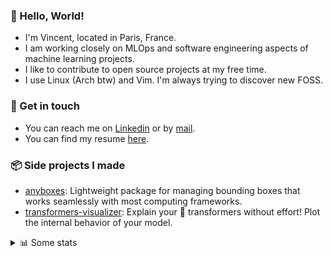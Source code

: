 ### 👋 Hello, World!

- I'm Vincent, located in Paris, France.
- I am working closely on MLOps and software engineering aspects of machine learning projects.
- I like to contribute to open source projects at my free time.
- I use Linux (Arch btw) and Vim. I'm always trying to discover new FOSS.

### 🔗 Get in touch

- You can reach me on [Linkedin](https://www.linkedin.com/in/vincent-duchauffour-3a9641155/) or by [mail](mailto:vincent.duchauffour@proton.me).
- You can find my resume [here](https://raw.githubusercontent.com/VDuchauffour/resume/main/resume.pdf).

### 📦 Side projects I made

- [anyboxes](https://github.com/VDuchauffour/anyboxes): Lightweight package for managing bounding boxes that works seamlessly with most computing frameworks.
- [transformers-visualizer](https://github.com/VDuchauffour/transformers-visualizer): Explain your 🤗 transformers without effort! Plot the internal behavior of your model. 

<details><summary>📊 Some stats</summary>  
  
<p align="center">
  <img alt="VDuchauffour's github stats" src="https://github-readme-stats.vercel.app/api?username=VDuchauffour&include_all_commits=true&show_icons=true&theme=react"/>
  <br />
  <img alt="VDuchauffour's streak stats" src="https://streak-stats.demolab.com?user=VDuchauffour&theme=react"/>
  <br />
  <img alt="VDuchauffour's language stats" src="https://github-readme-stats.vercel.app/api/top-langs/?username=VDuchauffour&count_private=true&include_all_commits=true&show_icons=true&layout=compact&theme=react"/>
  <!--   <br />
  <img alt="VDuchauffour's Wakatime stats" src="https://github-readme-stats.vercel.app/api/wakatime?username=VDuchauffour&theme=react"/> -->
</p>

#### 🧭 Wakatime stats
<!--START_SECTION:waka-->
![Code Time](http://img.shields.io/badge/Code%20Time-1%2C719%20hrs%2054%20mins-blue)

![Lines of code](https://img.shields.io/badge/From%20Hello%20World%20I%27ve%20Written-2.4%20million%20lines%20of%20code-blue)

**🐱 My GitHub Data** 

> 📦 965.3 kB Used in GitHub's Storage 
 > 
> 🚫 Not Opted to Hire
 > 
> 📜 9 Public Repositories 
 > 
> 🔑 2 Private Repositories 
 > 
**I'm an Early 🐤** 

```text
🌞 Morning                303 commits         ██░░░░░░░░░░░░░░░░░░░░░░░   08.25 % 
🌆 Daytime                1937 commits        █████████████░░░░░░░░░░░░   52.75 % 
🌃 Evening                1081 commits        ███████░░░░░░░░░░░░░░░░░░   29.44 % 
🌙 Night                  351 commits         ██░░░░░░░░░░░░░░░░░░░░░░░   09.56 % 
```
📅 **I'm Most Productive on Monday** 

```text
Monday                   842 commits         ██████░░░░░░░░░░░░░░░░░░░   22.93 % 
Tuesday                  592 commits         ████░░░░░░░░░░░░░░░░░░░░░   16.12 % 
Wednesday                625 commits         ████░░░░░░░░░░░░░░░░░░░░░   17.02 % 
Thursday                 733 commits         █████░░░░░░░░░░░░░░░░░░░░   19.96 % 
Friday                   580 commits         ████░░░░░░░░░░░░░░░░░░░░░   15.80 % 
Saturday                 64 commits          ░░░░░░░░░░░░░░░░░░░░░░░░░   01.74 % 
Sunday                   236 commits         ██░░░░░░░░░░░░░░░░░░░░░░░   06.43 % 
```


📊 **This Week I Spent My Time On** 

```text
💬 Programming Languages: 
Python                   26 hrs 48 mins      ███████████████████░░░░░░   74.38 % 
YAML                     2 hrs 38 mins       ██░░░░░░░░░░░░░░░░░░░░░░░   07.32 % 
Other                    1 hr 24 mins        █░░░░░░░░░░░░░░░░░░░░░░░░   03.93 % 
Docker                   1 hr 7 mins         █░░░░░░░░░░░░░░░░░░░░░░░░   03.11 % 
Markdown                 51 mins             █░░░░░░░░░░░░░░░░░░░░░░░░   02.37 % 
```


 Last Updated on 30/04/2024 00:37:36 UTC
<!--END_SECTION:waka-->
</details>
